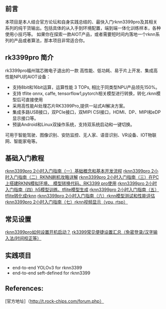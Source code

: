 ## 前言
本项目是本人结合官方论坛和自身实践总结的、最快入门rknn3399pro及其相关系列的纯干货输出。包括具体的从入手到环境配置，端到端一体化训练样本，各种使用小技巧等。
如果你在探索一款AIOT产品，或者需要短时间内落地一个rknn系列的产品或者算法，那本项目非常适合你。


## rk3399pro 简介
rk3399pro福州瑞芯微电子退出的一款 高性能、低功耗、易于片上开发、集成高性能NPU的AIOT设备：
- 支持8bit和16bit运算，运算性能 3 TOPs, 相比于同类型NPU产品领先150%。
- 支持 tflite onnx, caffe, tensorflow1,pytorch相关模型进行转换，转化.rknn模型后可直接使用
- 采用高性能AI处理芯片RK3399Pro,提供一站式AI解决方案。
- 集成多路USB接口，双PCIe接口，双MIPI CSI接口，HDMI、DP、MIPI和eDP显示接口等。
- 预装Android和Linux双操作系统，支持双系统启动和一键切换。

可用于智能驾驶、图像识别、安防监控、无人家、语音识别、VR设备、IOT物联网、智能家电等。



## 基础入门教程
[rknn3399pro 2小时入门指南（一）基础概念和基本开发流程](https://blog.csdn.net/weixin_42237113/article/details/107753935)
[rknn3399pro 2小时入门指南（二）RKNN刷机攻略详解](https://blog.csdn.net/weixin_42237113/article/details/107749021)
[rknn3399pro 2小时入门指南（三）在PC上搭建RKNN模拟环境、 模型转换代码、RK3399 pro使用](https://blog.csdn.net/weixin_42237113/article/details/107023216)
[rknn3399pro 2小时入门指南（四）h5模型训练、tflite模型生成](https://blog.csdn.net/weixin_42237113/article/details/107756934)
[rknn3399pro 2小时入门指南（五）tflite转化成rknn](https://blog.csdn.net/weixin_42237113/article/details/107759588)
[rknn3399pro 2小时入门指南（六）rknn模型测试和性能评估](https://blog.csdn.net/weixin_42237113/article/details/107800952)
[rknn3399pro 2小时入门指南（七）rknn视频显示（vpu, rtsp）](https://blog.csdn.net/weixin_42237113/article/details/107802124)

## 常见设置
[rknn3399pro如何设置开机启动？](https://blog.csdn.net/weixin_42237113/article/details/109191955)
[rk3399常见便捷设置汇总（免密登录/汉字输入法/时间校正等）](https://blog.csdn.net/weixin_42237113/article/details/110438168)


## 实践项目

- end-to-end YOLOv3 for rknn3399
- end-to-end seft-defined for rknn3399


## References:
[官方地址]（http://t.rock-chips.com/forum.php）

